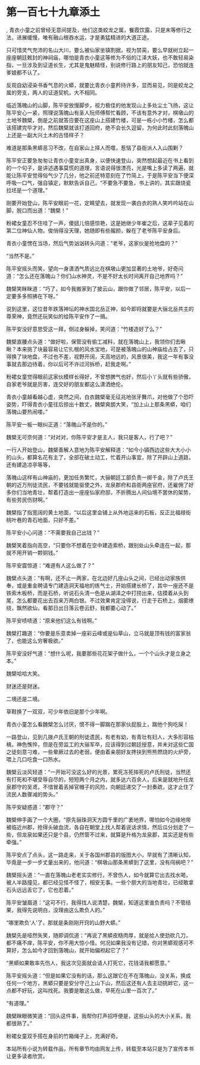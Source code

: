 # 第一百七十九章添土
,  青衣小童之前曾经无意间提及，他们这类蛟龙之属，餐霞饮露，只是末等修行之法，进展缓慢，唯有融山根吞水运，才是勇猛精进的大道正途。
   只可惜灵气充沛的名山大川，要么被仙家坐镇割据，视为禁脔，要么早就树立起一座座朝廷敕封的神祠庙，哪怕是青衣小童这等修为不俗的江泽大妖，也不敢轻易染指，一旦涉及到证道长生，尤其是鬼魅精怪，别说修行路上的朋友知己，恐怕就连爹娘都不认了。
   反观自幼浸染书香气息的火蟒，就要比青衣小童矜持许多，显而易见，同是蛟龙之属的旁支，两人的证道契机，大不相同。
   临近落魄山的山脚，陈平安放慢脚步，视力极佳的他发现山上多处尘土飞扬，这让陈平安心一紧，照理说落魄山有圣人阮师傅帮忙看顾，不该有意外才对，棋墩山的土地爷魏檗，倒是之前就答应要在这座山上搭建竹楼，可是一栋小小竹楼，怎么都该搭建完毕才对，然后魏檗就该打道回府，绝不会长久逗留，为何此时此刻落魄山上还是一副大兴土木的古怪样子？
   难道是那条黑蟒恶习不改，在自家山上择人而噬，惹恼了县衙派人入山围剿？
   陈平安正要急匆匆让青衣小童变出真身，以便快速登山，突然想起最近在书上看到的一个句子，是讲述遇事莫慌的道理，言语说得很漂亮，光是嘴上多读了两遍，就能让陈平安觉得俗气少了几分，他之前还特意刻在了竹简上，于是陈平安当下便深呼吸一口气，强自镇定，默默告诉自己，“不要急不要急，书上讲的，其实跟烧瓷拉坯是一个道理。”
   刚要开始登山，陈平安眼前一花，定睛望去，就发现一袭白衣的熟人笑吟吟站在山脚，脱口而出道：“魏檗！”
   粉裙女童忍不住哇了一声，傻妞儿倍感惊艳，这是她继少年崔之后，这辈子见着的第二位神仙人物，俊俏得没天理，她随即有些赧颜，躲在了老爷陈平安身后。
   青衣小童愣在当场，然后气势汹汹转头问道：“老爷，这家伙是抢地盘的？”
   “当然不是。”
   陈平安摇头而笑，望向一身潇洒气质远比在棋墩山更加显著的土地爷，好奇问道：“怎么还在落魄山？你们山水神灵，不是不好太长时间离开自己地界吗？”
   魏檗笑眯眯道：“巧了，如今我搬家到了披云山，跟你做了邻居，陈平安，以后一定要多多照拂在下呀。”
   说到这里，这位昔年跌落神坛的神水国北岳正神，如今即将就要是大骊北岳共主的尊荣神，竟然还玩笑似的给陈平安作了一揖。
   陈平安没好意思受这一拜，侧过身躲掉，笑问道：“竹楼造好了么？”
   魏檗直腰点头道：“做好啦，保管没有偷工减料，就在落魄山上，我领你们去瞅瞅？本来挑了块最容易让它扎根的风水宝地，可是被落魄山的山神庙给占去了，只得换了块地盘，不过也不差，视野开阔，天高地远的，风景很美，我这一年有事没事就去那边待着，你以后可不许过河拆桥，赶我走啊。”
   粉裙女童觉得眼前这家伙模样长得好，不曾想脾气也好，然后小丫头就有些骄傲，自家老爷就是厉害，连交好的朋友都这么潇洒绝伦。
   青衣小童越看越心虚，突然之间，白衣魏檗毫无征兆地张牙舞爪，对他做了个恐吓姿势，吓得青衣小童往后掠出十数丈，魏檗爽朗大笑，“加上山上那条黑蟒，咱们落魄山要热闹喽。”
   陈平安一板一眼纠正道：“落魄山不是你的。”
   魏檗无可奈何道：“对对对，你陈平安才是主人，我只是客人，行了吧？”
   一行人开始登山，魏檗善解人意地为陈平安解释道：“如今小镇西边这些大大小小的山头，都算名花有主了，全部在破土动工，忙着开山事宜，除了开辟山上道路，还有建造凉亭等等，
   落魄山这样有山神庙的，更加任务繁忙，大骊朝廷工部负责一掷千金，除了卢氏王朝的近万刑徒流民，不要钱就能驱使之外，龙泉郡府和县衙两座官府，还雇佣了好多你们当地青壮，帮着打造出一座座仙家府邸，不折腾出人间仙境不罢休的架势，有些劳民伤财啊。”
   魏檗指了指宽阔的黄土地面，“以后这里会铺上从外地运来的石板，反正比福禄街桃叶巷的青石地面，只好不差。”
   陈平安小心问道：“不需要我自己出钱？”
   魏檗笑着指向高空，“只要你不想着在空中建造索桥，跟别处山头牵连在一起，那就不用开销一颗铜钱。”
   陈平安震惊道：“难道有人这么做了？”
   魏檗点头道：“有啊，还不止一两家，在北边好几座山头之间，已经出动家族供奉，或是重金聘请专门建造洞天福地的练气士，开始搭建长桥了，其中一座还不是铁索木板桥，而是石桥，听说石头清一色是从湖泽之中打捞出来，估摸着从头到尾，怎么都要花出去百来万两白银。不过效果肯定没得说，行走于石桥上，烟雾缭绕，飘然欲仙，看那日出日落云卷云舒，我都要心动了。”
   陈平安啧啧道：“原来他们这么有钱啊。”
   魏檗打趣道：“你要是乐意卖掉一座彩云峰或是仙草山，立马就是顶有钱的富家翁了，也能这么穷奢极欲。”
   陈平安没好气道：“想什么呢，我要那些花花架子做什么，一个个山头才是立身之本。”
   魏檗哈哈大笑。
   财迷还是财迷。
   二境还是二境。
   草鞋换了一双双，可少年依旧是那个少年啊。
   青衣小童怎么看魏檗怎么讨厌，恨不得一脚踹在那家伙屁股上，踹他个狗吃屎！
   一路登山，见到几拨卢氏王朝的刑徒遗民，有老有幼，有青壮有妇人，大多形容枯槁，神色憔悴，但是在旁监工的大骊军卒，应该得到过朝廷授意，并未对这些亡国之徒刻意刁难，一些晕厥过去的老弱，便由着亲朋好友搀扶到熊熊燃烧的火炉旁，喂上几口吃食一口热水。
   魏檗云淡风轻道：“一开始可没这么好的光景，累死冻死摔死的卢氏刑徒，当然还有打死和不堪受辱自尽的，短短两个月之内，就多达六百余人，后来是就地升任龙泉郡守的吴鸢，不惜冒着丢掉官帽子的风险，向朝廷递交了一封奏疏，这才止住了流民人数骤减的势头。”
   陈平安疑惑道：“郡守？”
   魏檗伸手画了一个大圈，“原先骊珠洞天方圆千里的广袤地界，哪怕如今边缘地带被临近州郡，抢得头破血流，各自在朝堂上找人帮着说话求情，然后瓜分划走了一些，但龙泉如果还只是个县，仍然管不过来，就算是升格为龙泉郡，其实还是有些牵强。”
   陈平安点了点头，这一路走来，关于各国州郡县的版图大小，早就有了清晰认知，毕竟是一步一步丈量出来的，他问道：“棋墩山那条黑蟒到了这里，没有闯祸吧？”
   魏檗摇头道：“一直在落魄山老老实实修行，不曾伤人，如今就算它出去找水喝，被人半路撞见，都已经见怪不怪了，相安无事。一些个胆大的当地青壮，已经敢拿石头远远丢它了，它也忍着。”
   陈平安皱眉道：“这可不行，我得找人说清楚，魏檗，知道这里谁负责吗？不管结果，我得先说明白，没理由这么欺负人的。”
   “哪里欺负‘人’了，那就是条刚刚开窍的山野大蟒。”
   魏檗先是哑然失笑，随即调侃道：“再说了黑蟒皮糙肉厚，就是给人使劲砍几刀，都不痛不痒，陈平安，你不用大惊小怪。何况如果我没有记错，你对黑蟒观感可不算好，怎么如今才回到落魄山，就开始偏袒起它了？”
   “黑蟒如果敢率先伤人，我这次见面就会请人打死它，花钱请我都愿意。”
   陈平安摇头道：“但是如果它没有的话，那么这跟它在不在落魄山，没关系，换成任何一个地方，黑蟒只要是安分守己上山下山，然后这还有人去主动挑衅它，这一点都不好玩，这叫找死。我要是敢这么做，早死在山里一百次了。”
   “有道理。”
   魏檗眯眼微笑道：“回头这件事，我帮你打声招呼便是，这些山头的大小关系，我都很熟了。”
   粉裙女童双手搭在身前的竹箱绳子上，充满好奇。
  本站所有小说为转载作品，所有章节均由网友上传，转载至本站只是为了宣传本书让更多读者欣赏。